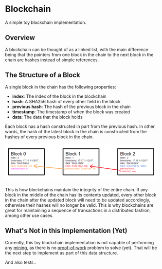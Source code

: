 # Blockchain

A simple toy blockchain implementation.

## Overview

A blockchain can be thought of as a linked list, with the main difference being that the pointers from one block in the chain to the next block in the chain are hashes instead of simple references. 

## The Structure of a Block

A single block in the chain has the following properties:
 - **index**: The index of the block in the blockchain
 - **hash**: A SHA256 hash of every other field in the block
 - **previous hash**: The hash of the previous block in the chain
 - **timestamp**: The timestamp of when the block was created
 - **data**: The data that the block holds

Each block has a hash constructed in part from the previous hash. In other words, the hash of the latest block in the chain is constructed from the hashes of every previous block in the chain.

![alt text](./block_structure.png)

This is how blockchains maintain the integrity of the entire chain. If any block in the middle of the chain has its contents updated, every other block in the chain after the updated block will need to be updated accordingly, otherwise their hashes will no longer be valid. This is why blockchains are great for maintaining a sequence of transactions in a distributed fashion, among other use cases.

## What's Not in this Implementation (Yet)

Currently, this toy blockchain implementation is not capable of performing any [mining](https://en.bitcoin.it/wiki/Mining), as there is no [proof-of-work](https://en.wikipedia.org/wiki/Proof-of-work_system) problem to solve (yet). That will be the next step to implement as part of this data structure. 

And also tests..
